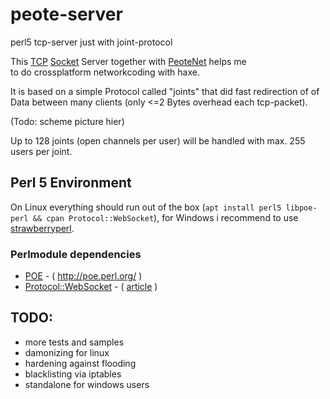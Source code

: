 # peote-server
perl5 tcp-server just with joint-protocol  

This [TCP](https://en.wikipedia.org/wiki/Transmission_Control_Protocol) [Socket](https://upload.wikimedia.org/wikipedia/commons/thumb/3/3e/BLW_Pair_of_socks.jpg/320px-BLW_Pair_of_socks.jpg) Server together with [PeoteNet](https://github.com/maitag/peote-net) helps me  
to do crossplatform networkcoding with haxe.  

It is based on a simple Protocol called "joints" that did fast redirection of of Data
between many clients (only <=2 Bytes overhead each tcp-packet).  

(Todo: scheme picture hier)  

Up to 128 joints (open channels per user) will be handled with max. 255 users per joint.  


## Perl 5 Environment

On Linux everything should run out of the box (`apt install perl5 libpoe-perl && cpan Protocol::WebSocket`),
for Windows i recommend to use [strawberryperl](http://strawberryperl.com/).  

### Perlmodule dependencies

- [POE](http://search.cpan.org/~rcaputo/POE-1.367/lib/POE.pm) - ( http://poe.perl.org/ )
- [Protocol::WebSocket](http://search.cpan.org/~vti/Protocol-WebSocket/lib/Protocol/WebSocket.pm) - ( [article](http://showmetheco.de/articles/2011/2/diving-into-html5-with-websockets-and-perl.html) )


## TODO:
- more tests and samples
- damonizing for linux
- hardening against flooding
- blacklisting via iptables
- standalone for windows users

